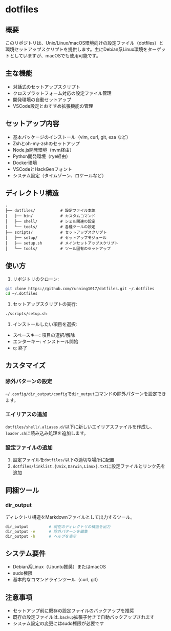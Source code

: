 # dotfiles

## 概要

このリポジトリは、Unix/Linux/macOS環境向けの設定ファイル（dotfiles）と環境セットアップスクリプトを提供します。主にDebian系Linux環境をターゲットとしていますが、macOSでも使用可能です。

## 主な機能

- 対話式のセットアップスクリプト
- クロスプラットフォーム対応の設定ファイル管理
- 開発環境の自動セットアップ
- VSCode設定とおすすめ拡張機能の管理

## セットアップ内容

- 基本パッケージのインストール（vim, curl, git, eza など）
- Zshとoh-my-zshのセットアップ
- Node.js開発環境（nvm経由）
- Python開発環境（rye経由）
- Docker環境
- VSCodeとHackGenフォント
- システム設定（タイムゾーン、ロケールなど）

## ディレクトリ構造

```text
.
├── dotfiles/           # 設定ファイル本体
│   ├── bin/            # カスタムコマンド
│   ├── shell/          # シェル関連の設定
│   └── tools/          # 各種ツールの設定
├── scripts/            # セットアップスクリプト
│   ├── setup/          # セットアップモジュール
│   ├── setup.sh        # メインセットアップスクリプト
│   └── tools/          # ツール固有のセットアップ
```

## 使い方

1. リポジトリのクローン:

```bash
git clone https://github.com/running1017/dotfiles.git ~/.dotfiles
cd ~/.dotfiles
```

1. セットアップスクリプトの実行:

```bash
./scripts/setup.sh
```

1. インストールしたい項目を選択:

- スペースキー: 項目の選択/解除
- エンターキー: インストール開始
- q: 終了

## カスタマイズ

### 除外パターンの設定

`~/.config/dir_output/config`で`dir_output`コマンドの除外パターンを設定できます。

### エイリアスの追加

`dotfiles/shell/.aliases.d/`以下に新しいエイリアスファイルを作成し、
`loader.sh`に読み込み処理を追加します。

### 設定ファイルの追加

1. 設定ファイルを`dotfiles/`以下の適切な場所に配置
2. `dotfiles/linklist.{Unix,Darwin,Linux}.txt`に設定ファイルとリンク先を追加

## 同梱ツール

### dir_output

ディレクトリ構造をMarkdownファイルとして出力するツール。

```bash
dir_output         # 現在のディレクトリの構造を出力
dir_output -e      # 除外パターンを編集
dir_output -h      # ヘルプを表示
```

## システム要件

- Debian系Linux（Ubuntu推奨）またはmacOS
- sudo権限
- 基本的なコマンドラインツール（curl, git）

## 注意事項

- セットアップ前に既存の設定ファイルのバックアップを推奨
- 既存の設定ファイルは`.backup`拡張子付きで自動バックアップされます
- システム設定の変更にはsudo権限が必要です
